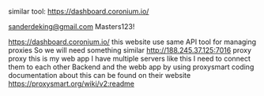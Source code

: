 <!-- ! Requirements -->

similar tool: https://dashboard.coronium.io/

<!-- credentials -->

sanderdeking@gmail.com
Masters123!

<!--  -->

https://dashboard.coronium.io/
this website use same API tool
for managing proxies
So we will need something similar
http://188.245.37.125:7016
proxy
proxy
this is my web app
I have multiple servers like this
I need to connect them to each other
Backend and the webb app
by using proxysmart coding
documentation about this can be found on their website https://proxysmart.org/wiki/v2:readme

<!--
! what to do?
1. plan what am going to work on
2. make an overview of what am gonna do inshallah
3. high light some points(if needed) and specify the elements that I'd focus on
4. make it as a goal... try to end it in a specfic time inshallah cuz I need to work faster
5. start working on the points... - get a design then work on it
* بسم الله توكلت علي الله


-> what do we need to show?
1. last 10 people visited website showing: Device, Country, OS, Browser
2. show user information and their setting with a small thing & speed test
3. Sales overview charts - Visit Cluster by device
4. users country - top 5 countries

* => user proxies implements
get the the email/username from the client -> then make a mongodb data base for this specific user which is gonna be with listing his own bought proxies with its data.. and make expire data.. then it deleted automatically -> then he need to renew the proxy

* => finding the proxy that are not rented..
if a proxy is not associated with a client so it's gonna be available.. if not it's already in use (in admin side brief)
? => todays plan inshallah:
1. finalize the website 
  //• make the dark mode/light mode
  • fix any problem or issue
  • end the dashboard sidebar 
2. backend selling workings
  • enable the usr to purchase and make his own proxies based on his email
  • make the analysis routers from CheckStat.net
  • connect the frontend with the backend
  • deploy the changes and make the client take a look but hide some to show it to him later in the week inshallah
  • organize the selling based on client admin page which enable hi mto manage which proxy is available or not
  • cool.... no let's have a chat   
-> dashboard - logo, - Statistics
 Plans - goals inshallah
// 1. do the client schema which is gonna be when a email exist it's gonna assign with an email.. so he can know what he have and so on... it's element is gonna be as the website elements
 2. plan what's gonna inside the admin page elements ->
 * Nickname, Country, IMEI, proxy login/password, port { http, socks}, list for sale(true/false), last sale, time left for user, Total Income, status, Actions{quite, rotate ip}
 3. specify what you're gonna implement in the dashboard admin with sales tracker.. and website traffic tracker...
how many sales last - 24 hours, 7 days, 30 days, 90 days
how many visitors to the website - from where
what is the most country proxies selected
what device users use/os/browser
how many people use payment process using Willie vs coingate
? proxies information
 1. Nickname, Country, IMEI, proxy login/password, port { http, socks}, list for sale(true/false), last sale, time left for user, Total Income, status, Actions{quite, rotate ip}
 2. link to dashboard: http://188.245.37.125:7016
https://youtu.be/pB3hX7le20c?list=PL6C03BCFE87398A78&t=2318
 -->

